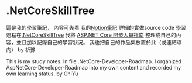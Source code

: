 # .NetCoreSkillTree 
這是我的學習筆記，
內容可先看 我的[Notion筆記](https://efficacious-seashore-2e0.notion.site/16e8419899354d82bf2263c3587f8158?v=08a4045339134606bae8ffc440ec939d) 
詳細的實做source code 學習過程在[.NetCoreSkillTree](https://github.com/eric861129/.NetCoreSkillTree/tree/master/NetCoreSkillTree)
我將 [ASP.NET Core 開發人員指南](https://github.com/MoienTajik/AspNetCore-Developer-Roadmap/blob/master/ReadMe.zh-Hant.md)
整理成自己的內容，並且加以記錄自己的學習狀況。
我也把自己的作品集放置於此（或連結導向）
by 祈豫

This is my study notes. In file .NetCore-Developer-Roadmap.
I organized AspNetCore-Developer-Roadmap into my own content and recorded my own learning status.
by ChiYu

